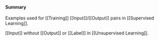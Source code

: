 #### Summary
Examples used for [[Training]]
[[Input]]/[[Output]] pairs in [[Supervised Learning]].

[[Input]] without [[Output]] or [[Label]] in [[Unsupervised Learning]].